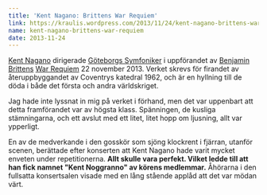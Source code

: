 ```yaml
---
title: 'Kent Nagano: Brittens War Requiem'
link: https://kraulis.wordpress.com/2013/11/24/kent-nagano-brittens-war-requiem/
name: kent-nagano-brittens-war-requiem
date: 2013-11-24
---
```

[Kent Nagano](http://en.wikipedia.org/wiki/Kent_Nagano) dirigerade [Göteborgs Symfoniker](http://www.gso.se/sv) i uppförandet av [Benjamin Brittens](http://en.wikipedia.org/wiki/Benjamin_Britten) [War Requiem](http://en.wikipedia.org/wiki/War_Requiem) 22 november 2013. Verket skrevs för firandet av återuppbyggandet av Coventrys katedral 1962, och är en hyllning till de döda i både det första och andra världskriget.

Jag hade inte lyssnat in mig på verket i förhand, men det var uppenbart att detta framförandet var av högsta klass. Spänningen, de kusliga stämningarna, och ett avslut med ett litet, litet hopp om ljusning, allt var ypperligt.

En av de medverkande i den gosskör som sjöng klockrent i fjärran, utanför scenen, berättade efter konserten att Kent Nagano hade varit mycket enveten under repetitionerna. **Allt skulle vara perfekt. Vilket ledde till att han fick namnet "Kent Noggranno" av körens medlemmar.** Åhörarna i den fullsatta konsertsalen visade med en lång stående applåd att det var mödan värt.

